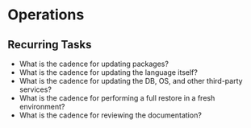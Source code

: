 # Operations

## Recurring Tasks

- What is the cadence for updating packages?
- What is the cadence for updating the language itself?
- What is the cadence for updating the DB, OS, and other third-party services?
- What is the cadence for performing a full restore in a fresh environment?
- What is the cadence for reviewing the documentation?

